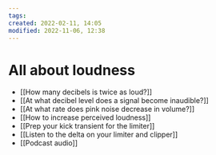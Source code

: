 ```yaml
---
tags:
created: 2022-02-11, 14:05
modified: 2022-11-06, 12:38
---
```


# All about loudness
- [[How many decibels is twice as loud?]]
- [[At what decibel level does a signal become inaudible?]]
- [[At what rate does pink noise decrease in volume?]]
- [[How to increase perceived loudness]]
- [[Prep your kick transient for the limiter]]
- [[Listen to the delta on your limiter and clipper]]
- [[Podcast audio]]